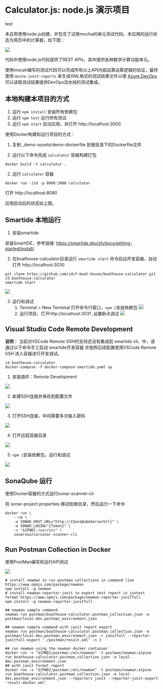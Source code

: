 # Calculator.js:  node.js 演示项目   

test 

本应用使用node.js创建，并包含了试用mocha的单元测试代码。本应用的运行状态为网页中的计算器，如下图：

![](calculator-ui.png)

代码中使用node.js代码提供了REST APIs，其中提供各种数学计算功能单元。

使用mocah编写的测试代码可以完成所有以上API内部运算运算逻辑的验证，最终使用 `mocha-junit-reports` 来生成XML格式的测试结果文件以便 [Azure DevOps](https://azure.com/devops) 可以读取测试结果提供DevOps流水线的测试集成。

## 本地构建本项目的方式 

1. 运行 `npm install` 安装所有依赖包
2. 运行 `npm test` 运行所有测试
3. 运行 `npm start` 启动应用，并打开 http://localhost:3000

使用Docker构建和运行项目的方式：

1. 复制 _demo-assets/demo-dockerfile 到根目录下的Dockerfile文件

2. 运行以下命令完成 `calculator` 容器构建打包

```shell
docker build -t calculator .
```

2. 运行 `calculator` 容器

```shell
docker run -itd -p 8080:3000 calculator
```

打开 http://localhost:8080 

应用启动后的状态如上图。

## Smartide 本地运行
1. 安装smartide

安装SmartIDE，参考链接: https://smartide.dev/zh/docs/getting-started/install/

2. 在boathouse-calculator目录运行 `smartide start` 命令启动开发容器，自动打开 http://localhost:3030

```shell
git clone https://github.com/idcf-boat-house/boathouse-calculator.git
cd boathouse-calculator
smartide start
```

![](images/smartideweb.png)

3. 运行和调试
   1.  Terminal > New Terminal 打开命令行窗口，`npm i`安装依赖包
   ![](images/npmi.png)
   2. 运行项目，打开http://localhost:3031 ,设置断点调试
   ![](images/debug.png)



## Visual Studio Code Remote Development

**说明：** 当前对VSCode Remote SSH的支持还没有集成到 smartide cli，中，请通过以下命令手工启动 smartide开发容器 并按照后续配置使用VSCode Remote SSH 进入容器进行开发调试。

```shell
cd boathouse-calculator
docker-compose -f docker-compose-smartide.yaml up
```

1. 安装插件：Remote Development

![](images/vscoderemote.png)

2. 新建SSH连接并保存到配置文件

![](images/addssh.png)

3. 打开SSH连接，中间需要多次输入密码

![](images/open.png)

4. 打开远程容器目录

![](images/opendir.png)

5. `npm i`安装依赖包，运行和调试

![](images/debugcode.png)


## SonaQube 运行

使用Docker容器的方式运行sonar-scanner-cli

将 sonar-project.properties 移动到根目录，然后运行一下命令

```shll
docker run \
    --rm \
    -e SONAR_HOST_URL="http://{SonaQubeServerUrl}" \
    -e SONAR_LOGIN="{Token}" \
    -v "${PWD}:/usr/src" \
    sonarsource/sonar-scanner-cli
```

## Run Postman Collection in Docker

使用PostMan编写和运行API测试

![](postman/postman.png)

```shell
# install newman to run postman collections in command line https://www.npmjs.com/package/newman
npm install -g newman
# install newman-reporter-junit to export test report in juntest format https://www.npmjs.com/package/newman-reporter-junitfull
npm install -g newman-reporter-junitfull

## newman sample command
newman run postman/boathouse-calculator.postman_collection.json -e postman/local-dev.postman_environment.json

## newman sample command with junit report export
newman run postman/boathouse-calculator.postman_collection.json -e postman/local-dev.postman_environment.json -r junitfull --reporter-junitfull-export './postman/result.xml' -n 2
```

```shell
## run newman using the newman docker container
docker run -v "${PWD}/postman:/etc/newman" -t postman/newman:alpine run boathouse-calculator.postman_collection.json -e local-dev.postman_environment.json
## with junit format report 
docker run -v "${PWD}/postman:/etc/newman" -t postman/newman:alpine run boathouse-calculator.postman_collection.json -e local-dev.postman_environment.json --reporters junit --reporter-junit-export 'result-docker.xml'
```

